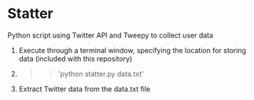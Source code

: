 # Statter
Python script using Twitter API and Tweepy to collect user data

1.  Execute through a terminal window, specifying the location for storing data (included with this repository)
2.  >> 'python statter.py data.txt'
3.  Extract Twitter data from the data.txt file
